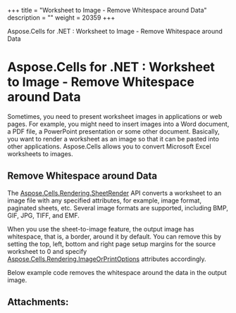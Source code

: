 +++
title = "Worksheet to Image - Remove Whitespace around Data" 
description = "" 
weight = 20359 
+++

Aspose.Cells for .NET : Worksheet to Image - Remove Whitespace around Data  

# Aspose.Cells for .NET : Worksheet to Image - Remove Whitespace around Data


Sometimes, you need to present worksheet images in applications or web pages. For example, you might need to insert images into a Word document, a PDF file, a PowerPoint presentation or some other document. Basically, you want to render a worksheet as an image so that it can be pasted into other applications. Aspose.Cells allows you to convert Microsoft Excel worksheets to images.

## Remove Whitespace around Data

The [Aspose.Cells.Rendering.SheetRender](https://apireference.aspose.com/net/cells/aspose.cells.rendering/sheetrender) API converts a worksheet to an image file with any specified attributes, for example, image format, paginated sheets, etc. Several image formats are supported, including BMP, GIF, JPG, TIFF, and EMF.

When you use the sheet-to-image feature, the output image has whitespace, that is, a border, around it by default. You can remove this by setting the top, left, bottom and right page setup margins for the source worksheet to 0 and specify [Aspose.Cells.Rendering.ImageOrPrintOptions](https://apireference.aspose.com/net/cells/aspose.cells.rendering/imageorprintoptions) attributes accordingly.

Below example code removes the whitespace around the data in the output image.

## Attachments:


